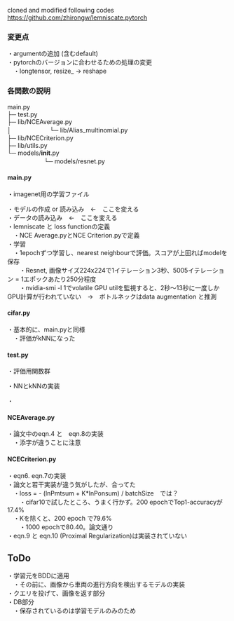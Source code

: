 cloned and modified following codes
https://github.com/zhirongw/lemniscate.pytorch

### 変更点  
・argumentの追加 (含むdefault)  
・pytorchのバージョンに合わせるための処理の変更  
　・longtensor, resize_ -> reshape  

### 各関数の説明  

main.py  
├─ test.py  
├─ lib/NCEAverage.py  
│ 　　　　　　└─ lib/Alias_multinomial.py    
├─ lib/NCECriterion.py  
├─ lib/utils.py  
└─ models/__init__.py    
 　　　　　　└─ models/resnet.py
  
#### main.py  
・imagenet用の学習ファイル  
  
・モデルの作成 or 読み込み　←　ここを変える  
・データの読み込み　←　ここを変える  
・lemniscate と loss functionの定義  
　・NCE Average.pyとNCE Criterion.pyで定義  
・学習  
　・1epochずつ学習し、nearest neighbourで評価。スコアが上回ればmodelを保存  
　　・Resnet, 画像サイズ224x224で1イテレーション3秒、5005イテレーション = 1エポックあたり250分程度  
　　・nvidia-smi -l 1でvolatile GPU utilを監視すると、2秒〜13秒に一度しかGPU計算が行われていない　→　ボトルネックはdata augmentation と推測  

#### cifar.py
・基本的に、main.pyと同様  
　・評価がkNNになった  
 
#### test.py
・評価用関数群  
  
・NNとkNNの実装  
  
・
  
#### NCEAverage.py
・論文中のeqn.4 と　eqn.8の実装  
　・添字が違うことに注意  
 
#### NCECriterion.py  
・eqn6. eqn.7の実装  
・論文と若干実装が違う気がしたが、合ってた  
　・loss = - (lnPmtsum + K*lnPonsum) / batchSize　では？  
 　　・cifar10で試したところ、うまく行かず。200 epochでTop1-accuracyが17.4%  
   　・Kを除くと、200 epoch で79.6%  
    　　・1000 epochで80.40。論文通り  
・eqn.9 と eqn.10 (Proximal Regularization)は実装されていない  

## ToDo  
・学習元をBDDに適用  
　・その前に、画像から車両の進行方向を検出するモデルの実装  
・クエリを投げて、画像を返す部分  
・DB部分  
　・保存されているのは学習モデルのみのため  
